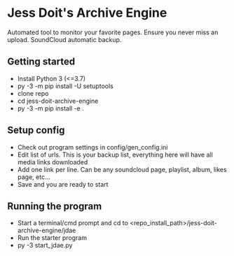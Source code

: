 # Jess Doit's Archive Engine
Automated tool to monitor your favorite pages. Ensure you never miss an upload.
SoundCloud automatic backup.

## Getting started
- Install Python 3 (<=3.7)
- py -3 -m pip install -U setuptools
- clone repo
- cd jess-doit-archive-engine
- py -3 -m pip install -e .

## Setup config
- Check out program settings in config/gen_config.ini
- Edit list of urls. This is your backup list, everything here will have all media links downloaded
- Add one link per line. Can be any soundcloud page, playlist, album, likes page, etc...
- Save and you are ready to start

## Running the program
- Start a terminal/cmd prompt and cd to <repo_install_path>/jess-doit-archive-engine/jdae
- Run the starter program
- py -3 start_jdae.py
